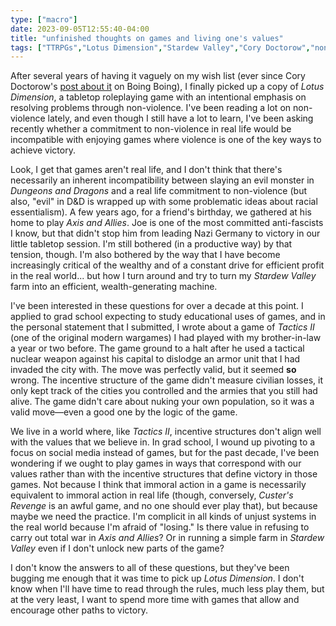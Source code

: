 ```yaml
---
type: ["macro"]
date: 2023-09-05T12:55:40-04:00
title: "unfinished thoughts on games and living one's values"
tags: ["TTRPGs","Lotus Dimension","Stardew Valley","Cory Doctorow","non-violence","Axis and Allies","Stardew Valley","values","Dungeons and Dragons"]
---
```

After several years of having it vaguely on my wish list (ever since Cory Doctorow's [post about it](https://boingboing.net/2016/09/13/kickstarting-locus-dimension.html) on Boing Boing), I finally picked up a copy of *Lotus Dimension*, a tabletop roleplaying game with an intentional emphasis on resolving problems through non-violence. I've been reading a lot on non-violence lately, and even though I still have a lot to learn, I've been asking recently whether a commitment to non-violence in real life would be incompatible with enjoying games where violence is one of the key ways to achieve victory.

Look, I get that games aren't real life, and I don't think that there's necessarily an inherent incompatibility between slaying an evil monster in *Dungeons and Dragons* and a real life commitment to non-violence (but also, "evil" in D&D is wrapped up with some problematic ideas about racial essentialism). A few years ago, for a friend's birthday, we gathered at his home to play *Axis and Allies*. Joe is one of the most committed anti-fascists I know, but that didn't stop him from leading Nazi Germany to victory in our little tabletop session. I'm still bothered (in a productive way) by that tension, though. I'm also bothered by the way that I have become increasingly critical of the wealthy and of a constant drive for efficient profit in the real world... but how I turn around and try to turn my *Stardew Valley* farm into an efficient, wealth-generating machine. 

I've been interested in these questions for over a decade at this point. I applied to grad school expecting to study educational uses of games, and in the personal statement that I submitted, I wrote about a game of *Tactics II* (one of the original modern wargames) I had played with my brother-in-law a year or two before. The game ground to a halt after he used a tactical nuclear weapon against his capital to dislodge an armor unit that I had invaded the city with. The move was perfectly valid, but it seemed **so** wrong. The incentive structure of the game didn't measure civilian losses, it only kept track of the cities you controlled and the armies that you still had alive. The game didn't care about nuking your own population, so it was a valid move—even a good one by the logic of the game.

We live in a world where, like *Tactics II*, incentive structures don't align well with the values that we believe in. In grad school, I wound up pivoting to a focus on social media instead of games, but for the past decade, I've been wondering if we ought to play games in ways that correspond with our values rather than with the incentive structures that define victory in those games. Not because I think that immoral action in a game is necessarily equivalent to immoral action in real life (though, conversely, *Custer's Revenge* is an awful game, and no one should ever play that), but because maybe we need the practice. I'm complicit in all kinds of unjust systems in the real world because I'm afraid of "losing." Is there value in refusing to carry out total war in *Axis and Allies*? Or in running a simple farm in *Stardew Valley* even if I don't unlock new parts of the game? 

I don't know the answers to all of these questions, but they've been bugging me enough that it was time to pick up *Lotus Dimension*. I don't know when I'll have time to read through the rules, much less play them, but at the very least, I want to spend more time with games that allow and encourage other paths to victory.
